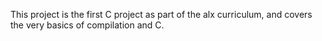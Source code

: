 This project is the first C project as part of the alx  curriculum, and covers the very basics of compilation and C.

